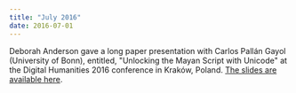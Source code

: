 ```yaml
---
title: "July 2016"
date: 2016-07-01
---
```


Deborah Anderson gave a long paper presentation with Carlos Pallán Gayol (University of Bonn), entitled, "Unlocking the Mayan Script with Unicode" at the Digital Humanities 2016 conference in Kraków, Poland. [The slides are available here](https://linguistics.berkeley.edu/sei/assets/unlocking-the-mayan-rev6-latest-sept2016.pdf).